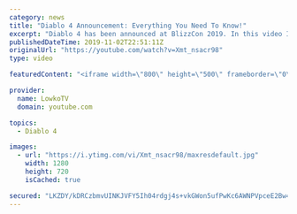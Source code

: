```yaml
---
category: news
title: "Diablo 4 Announcement: Everything You Need To Know!"
excerpt: "Diablo 4 has been announced at BlizzCon 2019. In this video I go over everything you need to know about this upcoming Blizzard Entertainment game."
publishedDateTime: 2019-11-02T22:51:11Z
originalUrl: "https://youtube.com/watch?v=Xmt_nsacr98"
type: video

featuredContent: "<iframe width=\"800\" height=\"500\" frameborder=\"0\" src=\"https://www.youtube.com/embed/Xmt_nsacr98\" allow=\"accelerometer; autoplay; encrypted-media; gyroscope; picture-in-picture\" allowfullscreen></iframe>"

provider:
  name: LowkoTV
  domain: youtube.com

topics:
  - Diablo 4

images:
  - url: "https://i.ytimg.com/vi/Xmt_nsacr98/maxresdefault.jpg"
    width: 1280
    height: 720
    isCached: true

secured: "LKZDY/kDRCzbmvUINKJVFY5Ih04rdgj4s+vkGWon5ufPwKc6AWNPVpceE2Bw4nrcA1W8SHqdkscIgSoXddgpHuzrZNshhAQnRNPzxNm6RwpufJelHiDgq6xseYQAIhtjaFCdlYj6BNv8dn5M61mtw7fbMnAC5O5tbdL62aFWqBgDhN6vxu8+OzCKJrB4xSk3DQ7wAOSYuhI0K+g1I1/VE9c4t3PSC3XPrU9Zjuk0D31NLOaWtXB5WN5RwGwm2lZsdU77q3dnLmiGe9kXD8Y4CFSFgiSVKO0k3FvdQDg/U5e2l3sf1ad8WX9mwrPbeyQTC1mE+XNI1y6Ry7Cr6efwpJyhXjDYgA+n4DUQGjCl7YnLabCN88y1P/48e0vLPyqyUZdo0Y6bjxFhFTlE7WR267zJmIgQAqXZMo87mThfdaa2xC7rXRolsSscuuDsk/fl;vjpxHdJMtz1u5kzBImUHRQ=="
---
```


